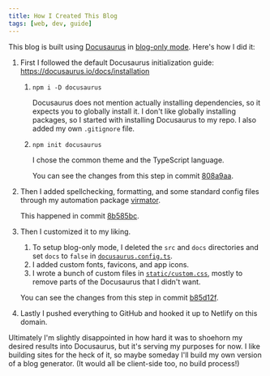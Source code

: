 ```yaml
---
title: How I Created This Blog
tags: [web, dev, guide]
---
```


This blog is built using [Docusaurus](https://docusaurus.io) in [blog-only mode](https://docusaurus.io/docs/blog#blog-only-mode). Here's how I did it:

<!-- truncate -->

1. First I followed the default Docusaurus initialization guide: https://docusaurus.io/docs/installation

    1. `npm i -D docusaurus`

        Docusaurus does not mention actually installing dependencies, so it expects you to globally install it. I don't like globally installing packages, so I started with installing Docusaurus to my repo. I also added my own `.gitignore` file.

    2. `npm init docusaurus`

        I chose the common theme and the TypeScript language.

        You can see the changes from this step in commit [808a9aa](https://github.com/electrovir/my-blog/commit/808a9aa9e995dec46cea0622d702d9c798f7cf80).

2. Then I added spellchecking, formatting, and some standard config files through my automation package [virmator](https://npmsjs.com/package/virmator).

    This happened in commit [8b585bc](https://github.com/electrovir/my-blog/commit/8b585bceca5b71a7ba8e490c0b62fdeaa9c3f7e1).

3. Then I customized it to my liking.

    1. To setup blog-only mode, I deleted the `src` and `docs` directories and set `docs` to `false` in [`docusaurus.config.ts`](https://github.com/electrovir/my-blog/blob/b85d12f32225617a90fd4a54425828bbf9cb48fa/docusaurus.config.ts).
    2. I added custom fonts, favicons, and app icons.
    3. I wrote a bunch of custom files in [`static/custom.css`](https://github.com/electrovir/my-blog/blob/b85d12f32225617a90fd4a54425828bbf9cb48fa/static/custom.css), mostly to remove parts of the Docusaurus that I didn't want.

    You can see the changes from this step in commit [b85d12f](https://github.com/electrovir/my-blog/commit/b85d12f32225617a90fd4a54425828bbf9cb48fa).

4. Lastly I pushed everything to GitHub and hooked it up to Netlify on this domain.

Ultimately I'm slightly disappointed in how hard it was to shoehorn my desired results into Docusaurus, but it's serving my purposes for now. I like building sites for the heck of it, so maybe someday I'll build my own version of a blog generator. (It would all be client-side too, no build process!)
